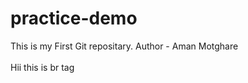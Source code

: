 # practice-demo
This is my First Git repositary.
Author - Aman Motghare
<Br></Br>
 Hii this is br tag
